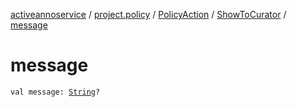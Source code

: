 [activeannoservice](../../../index.md) / [project.policy](../../index.md) / [PolicyAction](../index.md) / [ShowToCurator](index.md) / [message](./message.md)

# message

`val message: `[`String`](https://kotlinlang.org/api/latest/jvm/stdlib/kotlin/-string/index.html)`?`
